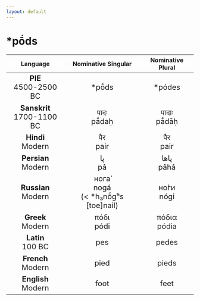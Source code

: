 ```yaml
---
layout: default
---
```

<!---
Text can be **bold**, _italic_, or ~~strikethrough~~.

[Link to another page](./another-page.html)

There should be whitespace between paragraphs.

There should be whitespace between paragraphs. We recommend including a README, or a file with information about your project.
-->

# \*pṓds

<style>
td {
  font-size: 20px
}
</style>

| Language | Nominative Singular | Nominative Plural |
|:-:|:-:|:-:|
| **PIE**<br>4500-2500 BC | \*pṓds | \*pódes |
| **Sanskrit**<br>1700-1100 BC  | पादः<br>pā́daḥ | पादाः<br>pā́dāḥ |
| **Hindi**<br>Modern | पैर<br>pair | पैर<br>pair |
| **Persian**<br>Modern | پا<br>pâ | پاها<br>pâhâ |
| **Russian**<br>Modern | нога́<br> nogá <br>(< \*h₃nṓgʰs [toe]nail) | но́ги<br>nógi |
| **Greek**<br>Modern | πόδι<br>pódi | πόδια<br>pódia |
| **Latin**<br>100 BC | pes | pedes |
| **French**<br>Modern | pied | pieds |
| **English**<br>Modern | foot | feet |

